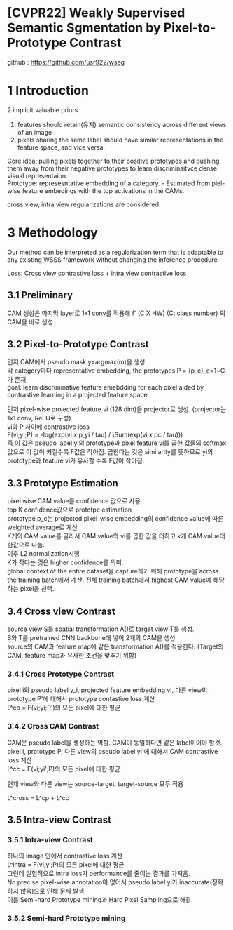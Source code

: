 # [CVPR22] Weakly Supervised Semantic Sgmentation by Pixel-to-Prototype Contrast  
github : https://github.com/usr922/wseg

# 1 Introduction
2 implicit valuable priors  
1. features should retain(유지) semantic consistency across different views of an image  
2. pixels sharing the same label should have similar representations in the feature space,
and vice versa.  

Core idea: pulling pixels together to their positive prototypes and pushing them away from their negative prototypes to learn discriminaitvce dense visual representaion.  
Prototype: represesntative embedding of a category. - Estimated from piel-wise feature embedings with the top activations in the CAMs.  

cross view, intra view regularizations are considered.  


# 3 Methodology
Our method can be interpreted as a regularization term
that is adaptable to any existing WSSS framework without
changing the inference procedure.  

Loss: Cross view contrastive loss + intra view contrastive loss  

## 3.1 Preliminary
CAM 생성은 마지막 layer로 1x1 conv를 적용해 f' (C X HW) (C: class number) 의 CAM을 바로 생성  

## 3.2 Pixel-to-Prototype Contrast  
먼저 CAM에서 pseudo mask y=argmax(m)을 생성  
각 category마다 representative embedding, the prototypes P = {p_c}_c=1~C가 존재  
goal: learn discriminative feature emebdding for each pixel aided by contrastive learning in a projected feature space.  

먼저 pixel-wise projected feature vi (128 dim)을 projector로 생성. (projector는 1x1 conv, ReLU로 구성)  
vi와 P 사이에 contrastive loss  
F(vi;yi;P) = -log(exp(vi x p_yi / tau) / \Sum(exp(vi x pc / tau)))  
즉 이 값은 pseudo label yi의 prototype과 pixel feature vi를 곱한 값들의 softmax 값으로 이 값이 커질수록 F값은 작아짐. 곱한다는 것은 similarity를 뜻하므로 yi의 prototype과 feature vi가 유사할 수록 F값이 작아짐.  

## 3.3 Prototype Estimation
pixel wise CAM value를 confidence 값으로 사용  
top K confidence값으로 prototpe estimation  
prototype p_c는 projected pixel-wise embedding의 confidence value에 따른 weighted average로 계산  
K개의 CAM value를 골라서 CAM value와 vi를 곱한 값을 더하고 k개 CAM value더한값으로 나눔.  
이후 L2 normalization시행  
K가 작다는 것은 higher confidence를 의미.  
global context of the entire dataset을 capture하기 위해 prototype을 across the training batch에서 계산.  전체 training batch에서 highest CAM value에 해당하는 pixel을 선택.  

## 3.4 Cross view Contrast
source view S를 spatial transformation A()로 target view T를 생성.  
S와 T를 pretrained CNN backbone에 넣어 2개의 CAM을 생성  
source의 CAM과 feature map에 같은 transformation A()를 적용한다. (Target의 CAM, feature map과 유사한 조건을 맞추기 위함)  

### 3.4.1 Cross Prototype Contrast  
pixel i와 pseudo label y_i, projected feature embedding vi, 다른 view의 prototype P'에 대해서 prototype contastive loss 계산  
L^cp = F(vi;yi;P')의 모든 pixel에 대한 평균  

### 3.4.2 Cross CAM Contrast  
CAM은 pseudo label을 생성하는 역할. CAM이 동일하다면 같은 label이어야 할것.  
pixel i, prototype P, 다른 view의 pseudo label yi'에 대해서 CAM contrastive loss 계산  
L^cc = F(vi;yi';P)의 모든 pixel에 대한 평균  

현재 view와 다른 view는 source-target, target-source 모두 적용  

L^cross = L^cp + L^cc  

## 3.5 Intra-view Contrast  
### 3.5.1 Intra-view Contrast
하나의 image 안에서 contrastive loss 계산  
L^intra = F(vi;yi;P)의 모든 pixel에 대한 평균  
그런데 실험적으로 intra loss가 performance를 줄이는 결과를 가져옴.  
No precise pixel-wise annotation이 없어서 pseudo label yi가 inaccurate(정확하지 않음)으로 인해 문제 발생.  
이를 Semi-hard Prototype mining과 Hard Pixel Sampling으로 해결.  
### 3.5.2 Semi-hard Prototype mining 


